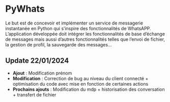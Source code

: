 # PyWhats
Le but est de concevoir et implémenter un service de messagerie instantanée en Python qui s’inspire des fonctionnalités de WhatsAPP. L’application développée doit intégrer les fonctionnalités de base d’échange de messages mais aussi d’autres fonctionnalités telles que l’envoi de fichier, la gestion de profil, la sauvegarde des messages...

## Update 22/01/2024
- **Ajout** : Modification prénom
- **Modification** : Correction de bug au niveau du client connecté + optimisation du code avec mise en fonction de certaines actions
- **Prochains ajouts** : Modification du mdp + historisation des conversation + transfert de fichier